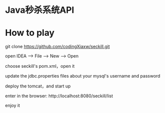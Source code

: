 # Java秒杀系统API
# How to play
git clone https://github.com/codingXiaxw/seckill.git

open IDEA --> File --> New --> Open

choose seckill's pom.xml，open it

update the jdbc.properties files about your mysql's username and password

deploy the tomcat，and start up

enter in the browser: http://localhost:8080/seckill/list

enjoy it
